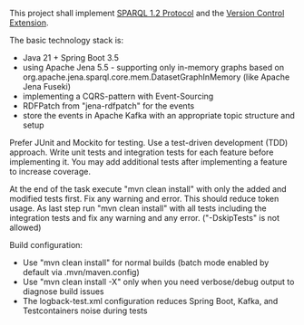This project shall implement [SPARQL 1.2 Protocol](https://www.w3.org/TR/sparql12-protocol/) and the [Version Control Extension](./protocol/SPARQL_1_2_Protocol_Version_Control_Extension.md).

The basic technology stack is:
- Java 21 + Spring Boot 3.5 
- using Apache Jena 5.5 - supporting only in-memory graphs based on org.apache.jena.sparql.core.mem.DatasetGraphInMemory (like Apache Jena Fuseki) 
- implementing a CQRS-pattern with Event-Sourcing 
- RDFPatch from "jena-rdfpatch" for the events 
- store the events in Apache Kafka with an appropriate topic structure and setup

Prefer JUnit and Mockito for testing.
Use a test-driven development (TDD) approach. Write unit tests and integration tests for each feature before implementing it.
You may add additional tests after implementing a feature to increase coverage.

At the end of the task execute "mvn clean install" with only the added and modified tests first. Fix any warning and error.
This should reduce token usage.
As last step run "mvn clean install" with all tests including the integration tests and fix any warning and any error. ("-DskipTests" is not allowed)

Build configuration:
- Use "mvn clean install" for normal builds (batch mode enabled by default via .mvn/maven.config)
- Use "mvn clean install -X" only when you need verbose/debug output to diagnose build issues
- The logback-test.xml configuration reduces Spring Boot, Kafka, and Testcontainers noise during tests